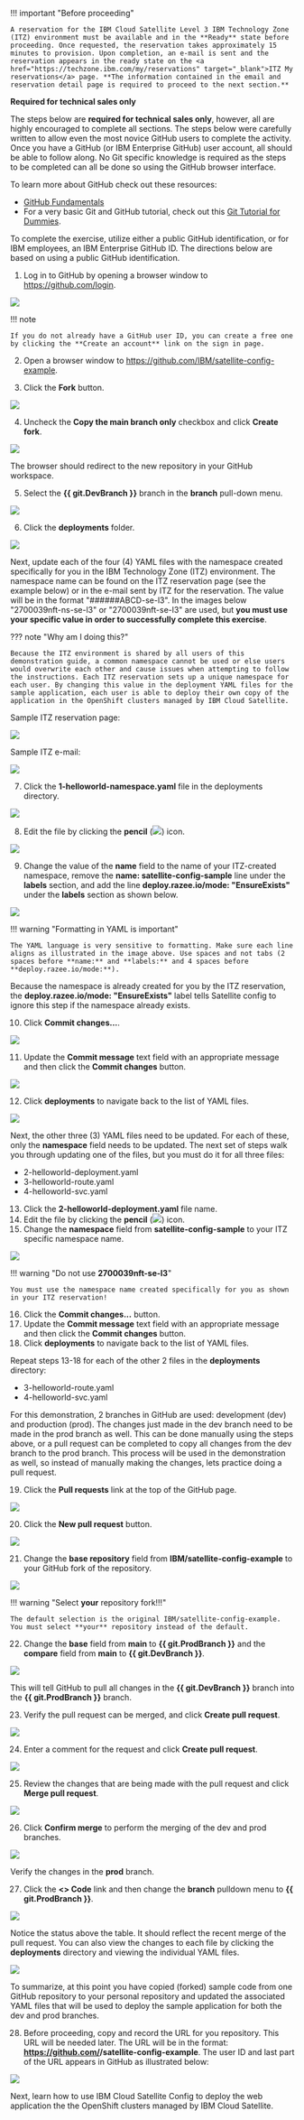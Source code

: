 !!! important "Before proceeding"

    A reservation for the IBM Cloud Satellite Level 3 IBM Technology Zone (ITZ) environment must be available and in the **Ready** state before proceeding. Once requested, the reservation takes approximately 15 minutes to provision. Upon completion, an e-mail is sent and the reservation appears in the ready state on the <a href="https://techzone.ibm.com/my/reservations" target="_blank">ITZ My reservations</a> page. **The information contained in the email and reservation detail page is required to proceed to the next section.**

**Required for technical sales only**

The steps below are **required for technical sales only**, however, all are highly encouraged to complete all sections. The steps below were carefully written to allow even the most novice GitHub users to complete the activity. Once you have a GitHub (or IBM Enterprise GitHub) user account, all should be able to follow along. No Git specific knowledge is required as the steps to be completed can all be done so using the GitHub browser interface. 

To learn more about GitHub check out these resources:

- <a href="https://resources.github.com/topics/fundamentals/" target="_blank">GitHub Fundamentals</a>
- For a very basic Git and GitHub tutorial, check out this <a href="https://www.youtube.com/watch?v=mJ-qvsxPHpY" target="_blank">Git Tutorial for Dummies</a>.

To complete the exercise, utilize either a public GitHub identification, or for IBM employees, an IBM Enterprise GitHub ID. The directions below are based on using a public GitHub identification. 

1. Log in to GitHub by opening a browser window to  <a href="https://github.com/login" target="_blank">https://github.com/login</a>.

![](_attachments/githubLogin.png)

!!! note 

    If you do not already have a GitHub user ID, you can create a free one by clicking the **Create an account** link on the sign in page.

2. Open a browser window to <a href="https://github.com/IBM/satellite-config-example" target="_blank">https://github.com/IBM/satellite-config-example</a>.

3. Click the **Fork** button.

![](_attachments/githubSampleRepo.png)

4. Uncheck the **Copy the main branch only** checkbox and click **Create fork**.

![](_attachments/githubSampleRepoFork.png)

The browser should redirect to the new repository in your GitHub workspace.

5. Select the **{{ git.DevBranch }}** branch in the **branch** pull-down menu.

![](_attachments/githubBranchPulldown.png)

6. Click the **deployments** folder.

![](_attachments/githubDevBranch.png)

Next, update each of the four (4) YAML files with the namespace created specifically for you in the IBM Technology Zone (ITZ) environment. The namespace name can be found on the ITZ reservation page (see the example below) or in the e-mail sent by ITZ for the reservation. The value will be in the format "######ABCD-se-l3". In the images below "2700039nft-ns-se-l3" or "2700039nft-se-l3" are used, but **you must use your specific value in order to successfully complete this exercise**.

??? note "Why am I doing this?"

    Because the ITZ environment is shared by all users of this demonstration guide, a common namespace cannot be used or else users would overwrite each other and cause issues when attempting to follow the instructions. Each ITZ reservation sets up a unique namespace for each user. By changing this value in the deployment YAML files for the sample application, each user is able to deploy their own copy of the application in the OpenShift clusters managed by IBM Cloud Satellite.

Sample ITZ reservation page:

![](_attachments/itzReservationNamespace.png)

Sample ITZ e-mail:

![](_attachments/itzEmailNamespace.png)

7. Click the **1-helloworld-namespace.yaml** file in the deployments directory.

![](_attachments/githubDevDeployments.png)

8. Edit the file by clicking the **pencil** (![](_attachments/pencilIcon.png)) icon.

![](_attachments/githubDevNamespaceYAML.png)

9. Change the value of the **name** field to the name of your ITZ-created namespace, remove the **name: satellite-config-sample** line under the **labels** section, and add the line **deploy.razee.io/mode: "EnsureExists"** under the **labels** section as shown below.

![](_attachments/githubDevNamespaceYAML-Updated.png)

!!! warning "Formatting in YAML is important"
  
    The YAML language is very sensitive to formatting. Make sure each line aligns as illustrated in the image above. Use spaces and not tabs (2 spaces before **name:** and **labels:** and 4 spaces before **deploy.razee.io/mode:**).

Because the namespace is already created for you by the ITZ reservation, the **deploy.razee.io/mode: "EnsureExists"** label tells Satellite config to ignore this step if the namespace already exists.  

10. Click **Commit changes...**.

![](_attachments/githubDevNamespaceYAML-Commit.png)

11. Update the **Commit message** text field with an appropriate message and then click the **Commit changes** button.

![](_attachments/githubDevNamespaceYAML-CommitMessage.png)

12. Click **deployments** to navigate back to the list of YAML files.

![](_attachments/githubDevNamespaceYAML-Back.png)

Next, the other three (3) YAML files need to be updated. For each of these, only the **namespace** field needs to be updated. The next set of steps walk you through updating one of the files, but you must do it for all three files:

- 2-helloworld-deployment.yaml
- 3-helloworld-route.yaml
- 4-helloworld-svc.yaml

13. Click the **2-helloworld-deployment.yaml** file name.
14. Edit the file by clicking the **pencil** (![](_attachments/pencilIcon.png)) icon. 
15. Change the **namespace** field from **satellite-config-sample** to your ITZ specific namespace name.

![](_attachments/githubHelloWorldDeploymentYAML-edited.png)

!!! warning "Do not use **2700039nft-se-l3**"
  
    You must use the namespace name created specifically for you as shown in your ITZ reservation!

16. Click the **Commit changes...** button.
17. Update the **Commit message** text field with an appropriate message and then click the **Commit changes** button.
18. Click **deployments** to navigate back to the list of YAML files.

Repeat steps 13-18 for each of the other 2 files in the **deployments** directory:

- 3-helloworld-route.yaml
- 4-helloworld-svc.yaml

For this demonstration, 2 branches in GitHub are used: development (dev) and production (prod). The changes just made in the dev branch need to be made in the prod branch as well. This can be done manually using the steps above, or a pull request can be completed to copy all changes from the dev branch to the prod branch. This process will be used in the demonstration as well, so instead of manually making the changes, lets practice doing a pull request.

19. Click the **Pull requests** link at the top of the GitHub page.

![](_attachments/githubPRLabel.png)

20. Click the **New pull request** button.

![](_attachments/githubNewPR.png)

21. Change the **base repository** field from **IBM/satellite-config-example** to your GitHub fork of the repository.

![](_attachments/githubPRChangeBase.png)

!!! warning "Select **your** repository fork!!!"

    The default selection is the original IBM/satellite-config-example. You must select **your** repository instead of the default.

22. Change the **base** field from **main** to ****{{ git.ProdBranch }}**** and the **compare** field from **main** to ****{{ git.DevBranch }}****.

![](_attachments/githubPRBaseAndCompare.png)

This will tell GitHub to pull all changes in the ****{{ git.DevBranch }}**** branch into the **{{ git.ProdBranch }}** branch.

23.  Verify the pull request can be merged, and click **Create pull request**.

![](_attachments/githubPRMergeOK.png)

24. Enter a comment for the request and click **Create pull request**.

![](_attachments/githubPRMergeComment.png)

25. Review the changes that are being made with the pull request and click **Merge pull request**.

![](_attachments/githubPRMergeReview.png)

26. Click **Confirm merge** to perform the merging of the dev and prod branches.

![](_attachments/githubPRMergeConfirm.png)

Verify the changes in the **prod** branch.

27. Click the **<> Code** link and then change the **branch** pulldown menu to **{{ git.ProdBranch }}**.

![](_attachments/githubVerifyProd.png)

Notice the status above the table.  It should reflect the recent merge of the pull request. You can also view the changes to each file by clicking the **deployments** directory and viewing the individual YAML files.

![](_attachments/githubVerifyProdListing.png)

To summarize, at this point you have copied (forked) sample code from one GitHub repository to your personal repository and updated the associated YAML files that will be used to deploy the sample application for both the dev and prod branches.  

28. Before proceeding, copy and record the URL for you repository. This URL will be needed later. The URL will be in the format: **https://github.com/<your git user ID>/satellite-config-example**. The user ID and last part of the URL appears in GitHub as illustrated below:

![](_attachments/githubURL.png)

Next, learn how to use IBM Cloud Satellite Config to deploy the web application the the OpenShift clusters managed by IBM Cloud Satellite.